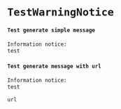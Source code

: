 # `TestWarningNotice`

#### `Test generate simple message`

```html
Information notice:
test

```

#### `Test generate message with url`

```html
Information notice:
test

url

```

